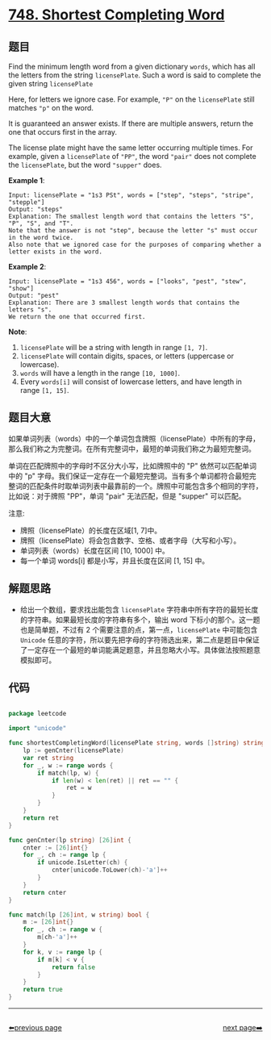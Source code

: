# [748. Shortest Completing Word](https://leetcode.com/problems/shortest-completing-word/)


## 题目

Find the minimum length word from a given dictionary `words`, which has all the letters from the string `licensePlate`. Such a word is said to complete the given string `licensePlate`

Here, for letters we ignore case. For example, `"P"` on the `licensePlate` still matches `"p"` on the word.

It is guaranteed an answer exists. If there are multiple answers, return the one that occurs first in the array.

The license plate might have the same letter occurring multiple times. For example, given a `licensePlate` of `"PP"`, the word `"pair"` does not complete the `licensePlate`, but the word `"supper"` does.

**Example 1**:

    Input: licensePlate = "1s3 PSt", words = ["step", "steps", "stripe", "stepple"]
    Output: "steps"
    Explanation: The smallest length word that contains the letters "S", "P", "S", and "T".
    Note that the answer is not "step", because the letter "s" must occur in the word twice.
    Also note that we ignored case for the purposes of comparing whether a letter exists in the word.

**Example 2**:

    Input: licensePlate = "1s3 456", words = ["looks", "pest", "stew", "show"]
    Output: "pest"
    Explanation: There are 3 smallest length words that contains the letters "s".
    We return the one that occurred first.

**Note**:

1. `licensePlate` will be a string with length in range `[1, 7]`.
2. `licensePlate` will contain digits, spaces, or letters (uppercase or lowercase).
3. `words` will have a length in the range `[10, 1000]`.
4. Every `words[i]` will consist of lowercase letters, and have length in range `[1, 15]`.


## 题目大意

如果单词列表（words）中的一个单词包含牌照（licensePlate）中所有的字母，那么我们称之为完整词。在所有完整词中，最短的单词我们称之为最短完整词。

单词在匹配牌照中的字母时不区分大小写，比如牌照中的 "P" 依然可以匹配单词中的 "p" 字母。我们保证一定存在一个最短完整词。当有多个单词都符合最短完整词的匹配条件时取单词列表中最靠前的一个。牌照中可能包含多个相同的字符，比如说：对于牌照 "PP"，单词 "pair" 无法匹配，但是 "supper" 可以匹配。

注意:

- 牌照（licensePlate）的长度在区域[1, 7]中。
- 牌照（licensePlate）将会包含数字、空格、或者字母（大写和小写）。
- 单词列表（words）长度在区间 [10, 1000] 中。
- 每一个单词 words[i] 都是小写，并且长度在区间 [1, 15] 中。



## 解题思路


- 给出一个数组，要求找出能包含 `licensePlate` 字符串中所有字符的最短长度的字符串。如果最短长度的字符串有多个，输出 word 下标小的那个。这一题也是简单题，不过有 2 个需要注意的点，第一点，`licensePlate` 中可能包含 `Unicode` 任意的字符，所以要先把字母的字符筛选出来，第二点是题目中保证了一定存在一个最短的单词能满足题意，并且忽略大小写。具体做法按照题意模拟即可。


## 代码

```go

package leetcode

import "unicode"

func shortestCompletingWord(licensePlate string, words []string) string {
	lp := genCnter(licensePlate)
	var ret string
	for _, w := range words {
		if match(lp, w) {
			if len(w) < len(ret) || ret == "" {
				ret = w
			}
		}
	}
	return ret
}

func genCnter(lp string) [26]int {
	cnter := [26]int{}
	for _, ch := range lp {
		if unicode.IsLetter(ch) {
			cnter[unicode.ToLower(ch)-'a']++
		}
	}
	return cnter
}

func match(lp [26]int, w string) bool {
	m := [26]int{}
	for _, ch := range w {
		m[ch-'a']++
	}
	for k, v := range lp {
		if m[k] < v {
			return false
		}
	}
	return true
}

```



----------------------------------------------
<div style="display: flex;justify-content: space-between;align-items: center;">
<p><a href="https://books.halfrost.com/leetcode/ChapterFour/0700~0799/0747.Largest-Number-At-Least-Twice-of-Others/">⬅️previous page</a></p>
<p><a href="https://books.halfrost.com/leetcode/ChapterFour/0700~0799/0752.Open-the-Lock/">next page➡️</a></p>
</div>
